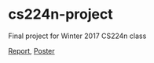 # cs224n-project
Final project for Winter 2017 CS224n class

[Report](http://web.stanford.edu/class/cs224n/reports/2749103.pdf), [Poster](https://schubert.io/cs224n-poster.pdf)
